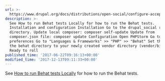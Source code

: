 ```yaml
---
url: >-
  https://www.drupal.org/docs/distributions/open-social/configure-acceptance-test-in-open-social-with-phpstorm
description: >-
  See How to run Behat tests Locally for how to run the Behat tests.
  Installation and configuration Installation Go to the drupal_social root
  directory. Update local composer: composer self-update Update from
  composer.json file: composer update Configuration Open PHPStorm Go to
  preferences Go to "Languages & Frameworks" >> "PHP" >> "Behat" Set the path to
  the behat directory to your newly created vendor directory (vendor/bin/behat)
  Ready to roll
published_time: '2017-06-22T09:16:13+00:00'
modified_time: '2017-12-13T09:11:33+00:00'
---
```

See [How to run Behat tests Locally](https://www.drupal.org/docs/8/distributions/open-social/how-to-run-the-behat-tests-locally) for how to run the Behat tests.